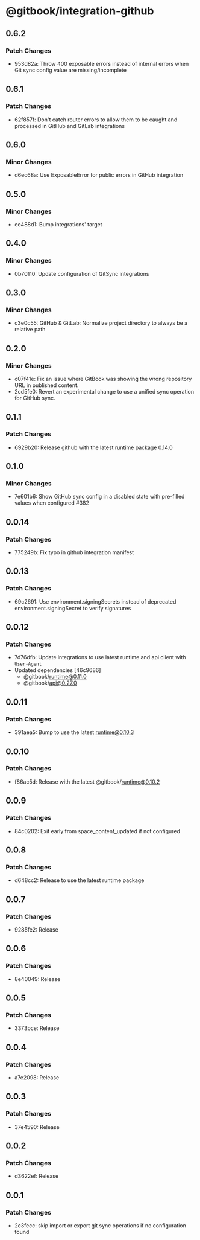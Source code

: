 # @gitbook/integration-github

## 0.6.2

### Patch Changes

-   953d82a: Throw 400 exposable errors instead of internal errors when Git sync config value are missing/incomplete

## 0.6.1

### Patch Changes

-   62f857f: Don't catch router errors to allow them to be caught and processed in GitHub and GitLab integrations

## 0.6.0

### Minor Changes

-   d6ec68a: Use ExposableError for public errors in GitHub integration

## 0.5.0

### Minor Changes

-   ee488d1: Bump integrations' target

## 0.4.0

### Minor Changes

-   0b70110: Update configuration of GitSync integrations

## 0.3.0

### Minor Changes

-   c3e0c55: GitHub & GitLab: Normalize project directory to always be a relative path

## 0.2.0

### Minor Changes

-   c07f41e: Fix an issue where GitBook was showing the wrong repository URL in published content.
-   2cd5fe0: Revert an experimental change to use a unified sync operation for GitHub sync.

## 0.1.1

### Patch Changes

-   6929b20: Release github with the latest runtime package 0.14.0

## 0.1.0

### Minor Changes

-   7e601b6: Show GitHub sync config in a disabled state with pre-filled values when configured #382

## 0.0.14

### Patch Changes

-   775249b: Fix typo in github integration manifest

## 0.0.13

### Patch Changes

-   69c2691: Use environment.signingSecrets instead of deprecated environment.signingSecret to verify signatures

## 0.0.12

### Patch Changes

-   7d76dfb: Update integrations to use latest runtime and api client with `User-Agent`
-   Updated dependencies [46c9686]
    -   @gitbook/runtime@0.11.0
    -   @gitbook/api@0.27.0

## 0.0.11

### Patch Changes

-   391aea5: Bump to use the latest runtime@0.10.3

## 0.0.10

### Patch Changes

-   f86ac5d: Release with the latest @gitbook/runtime@0.10.2

## 0.0.9

### Patch Changes

-   84c0202: Exit early from space_content_updated if not configured

## 0.0.8

### Patch Changes

-   d648cc2: Release to use the latest runtime package

## 0.0.7

### Patch Changes

-   9285fe2: Release

## 0.0.6

### Patch Changes

-   8e40049: Release

## 0.0.5

### Patch Changes

-   3373bce: Release

## 0.0.4

### Patch Changes

-   a7e2098: Release

## 0.0.3

### Patch Changes

-   37e4590: Release

## 0.0.2

### Patch Changes

-   d3622ef: Release

## 0.0.1

### Patch Changes

-   2c3fecc: skip import or export git sync operations if no configuration found
